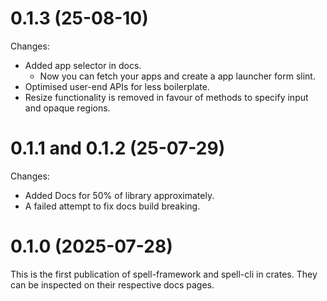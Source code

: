0.1.3 (25-08-10)
===============

Changes:

- Added app selector in docs.
  - Now you can fetch your apps and create a app launcher form slint.
- Optimised user-end APIs for less boilerplate.
- Resize functionality is removed in favour of methods to specify input and opaque regions.

0.1.1 and 0.1.2 (25-07-29)
==========================

Changes:

- Added Docs for 50% of library approximately.
- A failed attempt to fix docs build breaking.

0.1.0 (2025-07-28)
==================

This is the first publication of spell-framework and spell-cli in crates. They can be inspected on their respective docs pages.
